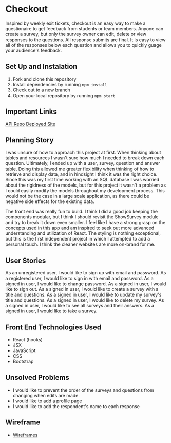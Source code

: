 # Checkout
Inspired by weekly exit tickets, checkout is an easy way to make a questionaire to get feedback from students or team members. Anyone can create a survey, but only the survey owner can edit, delete or view responses to the questions. All response submits are final. It is easy to view all of the responses below each question and allows you to quickly guage your audience's feedback.

## Set Up and Instalation
1. Fork and clone this repository
2. Install dependencies by running `npm install`
3. Check out to a new branch
4. Open your local repository by running `npm start`

## Important Links
[API Repo](https://github.com/CjeanHen/checkout_api)
[Deployed Site]()

## Planning Story
I was unsure of how to approach this project at first. When thinking about tables and resources I wasn't sure how much I needed to break down each question. Ultimately, I ended up with a user, survey, question and answer table. Doing this allowed me greater flexibility when thinking of how to retrieve and display data, and in hindsight I think it was the right choice. Since this was my first time working with an SQL database I was worried about the rigidness of the models, but for this project it wasn't a problem as I could easily modify the models throughout my development process. This would not be the case in a large scale application, as there could be negative side effects for the existing data.

The front end was really fun to build. I think I did a good job keeping the components modular, but I think I should revisit the ShowSurvey module and try to break it down even smaller. I feel like I have a strong grasp on the concepts used in this app and am inspired to seek out more advanced understanding and utilization of React. The styling is nothing exceptional, but this is the first independent project in which I attempted to add a personal touch. I think the cleaner websites are more on-brand for me.

## User Stories
As an unregistered user, I would like to sign up with email and password.
As a registered user, I would like to sign in with email and password.
As a signed in user, I would like to change password.
As a signed in user, I would like to sign out.
As a signed in user, I would like to create a survey with a title and questions.
As a signed in user, I would like to update my survey's title and questions.
As a signed in user, I would like to delete my survey.
As a signed in user, I would like to see all surveys and their answers.
As a signed in user, I would like to take a survey.

## Front End Technologies Used
- React (hooks)
- JSX
- JavaScript
- CSS
- Bootstrap

## Unsolved Problems
- I would like to prevent the order of the surveys and questions from changing when edits are made.
- I would like to add a profile page
- I would like to add the respondent's name to each response

## Wireframe
- [Wireframes](https://docs.google.com/presentation/d/e/2PACX-1vTxRf--z_ez1J1ejYtR-HSt4GOGPrsZHefpV-GSHUXUpujRI4ALlj2EkKN3OSUDPTWtNwfDx4iC1d9D/pub?start=false&loop=false&delayms=5000)
